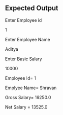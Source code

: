## Expected Output

Enter Employee id

1

Enter Employee Name

Aditya

Enter Basic Salary

10000

Employee Id= 1

Emplyee Name= Shravan

Gross Salary= 16250.0

Net Salary = 13525.0
